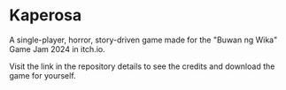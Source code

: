 # Kaperosa
A single-player, horror, story-driven game made for the "Buwan ng Wika" Game Jam 2024 in itch.io.

Visit the link in the repository details to see the credits and download the game for yourself.
